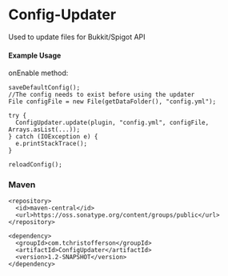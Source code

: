 # Config-Updater
Used to update files for Bukkit/Spigot API

#### Example Usage
onEnable method:
```
saveDefaultConfig();
//The config needs to exist before using the updater
File configFile = new File(getDataFolder(), "config.yml");

try {
  ConfigUpdater.update(plugin, "config.yml", configFile, Arrays.asList(...));
} catch (IOException e) {
  e.printStackTrace();
}

reloadConfig();
```
### Maven
```
<repository>
  <id>maven-central</id>
  <url>https://oss.sonatype.org/content/groups/public</url>
</repository>
```
```
<dependency>
  <groupId>com.tchristofferson</groupId>
  <artifactId>ConfigUpdater</artifactId>
  <version>1.2-SNAPSHOT</version>
</dependency>
```
